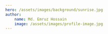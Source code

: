 ```yaml
---
hero: /assets/images/background/sunrise.jpg
author:
    name: Md. Emruz Hossain
    image: /assets/images/profile-image.jpg
---
```

